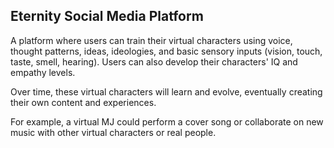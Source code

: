 ## Eternity Social Media Platform

A platform where users can train their virtual characters using voice, thought patterns, ideas, ideologies, and basic sensory inputs (vision, touch, taste, smell, hearing). Users can also develop their characters' IQ and empathy levels.

Over time, these virtual characters will learn and evolve, eventually creating their own content and experiences.

For example, a virtual MJ could perform a cover song or collaborate on new music with other virtual characters or real people.
